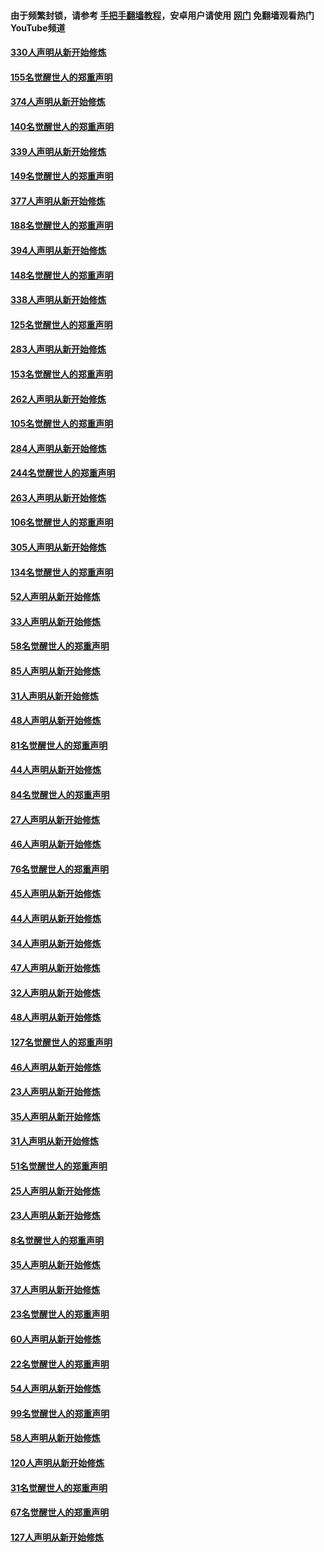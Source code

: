 #### 由于频繁封锁，请参考 [手把手翻墙教程](https://github.com/gfw-breaker/guides/wiki/)，安卓用户请使用 [网门](https://github.com/gfw-breaker/nogfw/blob/master/dl.md?t=05261900) 免翻墙观看热门YouTube频道 

#### [330人声明从新开始修炼](../pages/91/426139.md?t=05261900) 

#### [155名觉醒世人的郑重声明](../pages/91/426138.md?t=05261900) 

#### [374人声明从新开始修炼](../pages/91/425811.md?t=05261900) 

#### [140名觉醒世人的郑重声明](../pages/91/425810.md?t=05261900) 

#### [339人声明从新开始修炼](../pages/91/425690.md?t=05261900) 

#### [149名觉醒世人的郑重声明](../pages/91/425689.md?t=05261900) 

#### [377人声明从新开始修炼](../pages/91/424867.md?t=05261900) 

#### [188名觉醒世人的郑重声明](../pages/91/424866.md?t=05261900) 

#### [394人声明从新开始修炼](../pages/91/423914.md?t=05261900) 

#### [148名觉醒世人的郑重声明](../pages/91/423913.md?t=05261900) 

#### [338人声明从新开始修炼](../pages/91/423540.md?t=05261900) 

#### [125名觉醒世人的郑重声明](../pages/91/423539.md?t=05261900) 

#### [283人声明从新开始修炼](../pages/91/423296.md?t=05261900) 

#### [153名觉醒世人的郑重声明](../pages/91/423295.md?t=05261900) 

#### [262人声明从新开始修炼](../pages/91/423004.md?t=05261900) 

#### [105名觉醒世人的郑重声明](../pages/91/423003.md?t=05261900) 

#### [284人声明从新开始修炼](../pages/91/422707.md?t=05261900) 

#### [244名觉醒世人的郑重声明](../pages/91/422706.md?t=05261900) 

#### [263人声明从新开始修炼](../pages/91/422553.md?t=05261900) 

#### [106名觉醒世人的郑重声明](../pages/91/422552.md?t=05261900) 

#### [305人声明从新开始修炼](../pages/91/422153.md?t=05261900) 

#### [134名觉醒世人的郑重声明](../pages/91/422152.md?t=05261900) 

#### [52人声明从新开始修炼](../pages/91/421846.md?t=05261900) 

#### [33人声明从新开始修炼](../pages/91/421804.md?t=05261900) 

#### [58名觉醒世人的郑重声明](../pages/91/421845.md?t=05261900) 

#### [85人声明从新开始修炼](../pages/91/421769.md?t=05261900) 

#### [31人声明从新开始修炼](../pages/91/421763.md?t=05261900) 

#### [48人声明从新开始修炼](../pages/91/421605.md?t=05261900) 

#### [81名觉醒世人的郑重声明](../pages/91/421656.md?t=05261900) 

#### [44人声明从新开始修炼](../pages/91/421544.md?t=05261900) 

#### [84名觉醒世人的郑重声明](../pages/91/421543.md?t=05261900) 

#### [27人声明从新开始修炼](../pages/91/421465.md?t=05261900) 

#### [46人声明从新开始修炼](../pages/91/421454.md?t=05261900) 

#### [76名觉醒世人的郑重声明](../pages/91/421453.md?t=05261900) 

#### [45人声明从新开始修炼](../pages/91/421452.md?t=05261900) 

#### [44人声明从新开始修炼](../pages/91/421422.md?t=05261900) 

#### [34人声明从新开始修炼](../pages/91/421322.md?t=05261900) 

#### [47人声明从新开始修炼](../pages/91/421264.md?t=05261900) 

#### [32人声明从新开始修炼](../pages/91/421225.md?t=05261900) 

#### [48人声明从新开始修炼](../pages/91/421202.md?t=05261900) 

#### [127名觉醒世人的郑重声明](../pages/91/421224.md?t=05261900) 

#### [46人声明从新开始修炼](../pages/91/421203.md?t=05261900) 

#### [23人声明从新开始修炼](../pages/91/421138.md?t=05261900) 

#### [35人声明从新开始修炼](../pages/91/421122.md?t=05261900) 

#### [31人声明从新开始修炼](../pages/91/421081.md?t=05261900) 

#### [51名觉醒世人的郑重声明](../pages/91/421080.md?t=05261900) 

#### [25人声明从新开始修炼](../pages/91/421020.md?t=05261900) 

#### [23人声明从新开始修炼](../pages/91/420884.md?t=05261900) 

#### [8名觉醒世人的郑重声明](../pages/91/420883.md?t=05261900) 

#### [35人声明从新开始修炼](../pages/91/420809.md?t=05261900) 

#### [37人声明从新开始修炼](../pages/91/420766.md?t=05261900) 

#### [23名觉醒世人的郑重声明](../pages/91/420765.md?t=05261900) 

#### [60人声明从新开始修炼](../pages/91/420727.md?t=05261900) 

#### [22名觉醒世人的郑重声明](../pages/91/420726.md?t=05261900) 

#### [54人声明从新开始修炼](../pages/91/420529.md?t=05261900) 

#### [99名觉醒世人的郑重声明](../pages/91/420528.md?t=05261900) 

#### [58人声明从新开始修炼](../pages/91/420198.md?t=05261900) 

#### [120人声明从新开始修炼](../pages/91/420141.md?t=05261900) 

#### [31名觉醒世人的郑重声明](../pages/91/420197.md?t=05261900) 

#### [67名觉醒世人的郑重声明](../pages/91/420140.md?t=05261900) 

#### [127人声明从新开始修炼](../pages/91/420082.md?t=05261900) 

